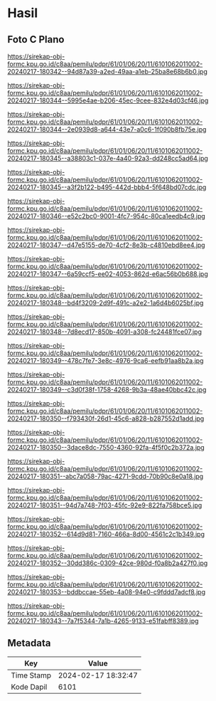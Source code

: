 # Hasil

## Foto C Plano

https://sirekap-obj-formc.kpu.go.id/c8aa/pemilu/pdpr/61/01/06/20/11/6101062011002-20240217-180342--94d87a39-a2ed-49aa-a1eb-25ba8e68b6b0.jpg

https://sirekap-obj-formc.kpu.go.id/c8aa/pemilu/pdpr/61/01/06/20/11/6101062011002-20240217-180344--5995e4ae-b206-45ec-9cee-832e4d03cf46.jpg

https://sirekap-obj-formc.kpu.go.id/c8aa/pemilu/pdpr/61/01/06/20/11/6101062011002-20240217-180344--2e0939d8-a644-43e7-a0c6-1f090b8fb75e.jpg

https://sirekap-obj-formc.kpu.go.id/c8aa/pemilu/pdpr/61/01/06/20/11/6101062011002-20240217-180345--a38803c1-037e-4a40-92a3-dd248cc5ad64.jpg

https://sirekap-obj-formc.kpu.go.id/c8aa/pemilu/pdpr/61/01/06/20/11/6101062011002-20240217-180345--a3f2b122-b495-442d-bbb4-5f648bd07cdc.jpg

https://sirekap-obj-formc.kpu.go.id/c8aa/pemilu/pdpr/61/01/06/20/11/6101062011002-20240217-180346--e52c2bc0-9001-4fc7-954c-80ca1eedb4c9.jpg

https://sirekap-obj-formc.kpu.go.id/c8aa/pemilu/pdpr/61/01/06/20/11/6101062011002-20240217-180347--d47e5155-de70-4cf2-8e3b-c4810ebd8ee4.jpg

https://sirekap-obj-formc.kpu.go.id/c8aa/pemilu/pdpr/61/01/06/20/11/6101062011002-20240217-180347--6a59ccf5-ee02-4053-862d-e6ac56b0b688.jpg

https://sirekap-obj-formc.kpu.go.id/c8aa/pemilu/pdpr/61/01/06/20/11/6101062011002-20240217-180348--bd4f3209-2d9f-491c-a2e2-1a6d4b6025bf.jpg

https://sirekap-obj-formc.kpu.go.id/c8aa/pemilu/pdpr/61/01/06/20/11/6101062011002-20240217-180348--7d8ecd17-850b-4091-a308-fc24481fce07.jpg

https://sirekap-obj-formc.kpu.go.id/c8aa/pemilu/pdpr/61/01/06/20/11/6101062011002-20240217-180349--478c7fe7-3e8c-4976-9ca6-eefb91aa8b2a.jpg

https://sirekap-obj-formc.kpu.go.id/c8aa/pemilu/pdpr/61/01/06/20/11/6101062011002-20240217-180349--c3d0f38f-1758-4268-9b3a-48ae40bbc42c.jpg

https://sirekap-obj-formc.kpu.go.id/c8aa/pemilu/pdpr/61/01/06/20/11/6101062011002-20240217-180350--f793430f-26d1-45c6-a828-b287552d1add.jpg

https://sirekap-obj-formc.kpu.go.id/c8aa/pemilu/pdpr/61/01/06/20/11/6101062011002-20240217-180350--3dace8dc-7550-4360-92fa-4f5f0c2b372a.jpg

https://sirekap-obj-formc.kpu.go.id/c8aa/pemilu/pdpr/61/01/06/20/11/6101062011002-20240217-180351--abc7a058-79ac-4271-9cdd-70b90c8e0a18.jpg

https://sirekap-obj-formc.kpu.go.id/c8aa/pemilu/pdpr/61/01/06/20/11/6101062011002-20240217-180351--94d7a748-7f03-45fc-92e9-822fa758bce5.jpg

https://sirekap-obj-formc.kpu.go.id/c8aa/pemilu/pdpr/61/01/06/20/11/6101062011002-20240217-180352--614d9d81-7160-466a-8d00-4561c2c1b349.jpg

https://sirekap-obj-formc.kpu.go.id/c8aa/pemilu/pdpr/61/01/06/20/11/6101062011002-20240217-180352--30dd386c-0309-42ce-980d-f0a8b2a427f0.jpg

https://sirekap-obj-formc.kpu.go.id/c8aa/pemilu/pdpr/61/01/06/20/11/6101062011002-20240217-180353--bddbccae-55eb-4a08-94e0-c9fddd7adcf8.jpg

https://sirekap-obj-formc.kpu.go.id/c8aa/pemilu/pdpr/61/01/06/20/11/6101062011002-20240217-180343--7a7f5344-7a1b-4265-9133-e51fabff8389.jpg


## Metadata

| Key        | Value               |
| ---------- | ------------------- |
| Time Stamp | 2024-02-17 18:32:47 |
| Kode Dapil | 6101                |



